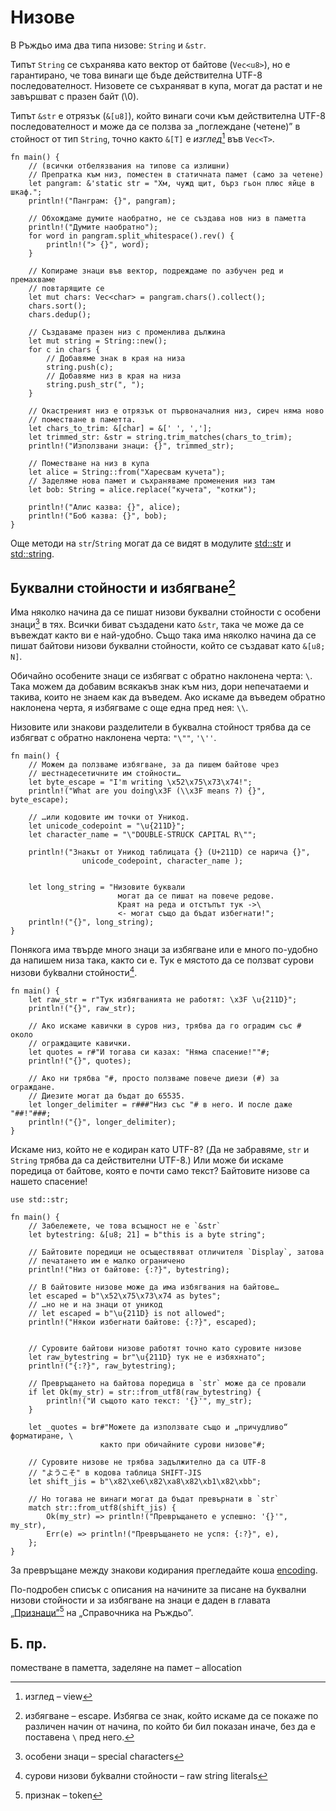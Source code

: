#  Низове

В Ръждьо има два типа низове: `String` и `&str`.

Типът `String` се съхранява като вектор от байтове (`Vec<u8>`), но е
гарантирано, че това винаги ще бъде действителна UTF-8 последователност. Низовете се
съхраняват в купа, могат да растат и не завършват с празен байт (\0).

Типът `&str` е отрязък (`&[u8]`), който винаги сочи към действителна UTF-8
последователност и може да се ползва за „поглеждане (четене)” в стойност от тип
`String`, точно както `&[T]` е _изглед_[^view] във `Vec<T>`.

```rust,editable
fn main() {
    // (всички отбелязвания на типове са излишни)
    // Препратка към низ, поместен в статичната памет (само за четене)
    let pangram: &'static str = "Хм, чужд щит, бърз гьон плюс яйце в шкаф.";
    println!("Панграм: {}", pangram);

    // Обхождаме думите наобратно, не се създава нов низ в паметта
    println!("Думите наобратно");
    for word in pangram.split_whitespace().rev() {
        println!("> {}", word);
    }

    // Копираме знаци във вектор, подреждаме по азбучен ред и премахваме
    // повтарящите се
    let mut chars: Vec<char> = pangram.chars().collect();
    chars.sort();
    chars.dedup();

    // Създаваме празен низ с променлива дължина
    let mut string = String::new();
    for c in chars {
        // Добавяме знак в края на низа
        string.push(c);
        // Добавяме низ в края на низа
        string.push_str(", ");
    }

    // Окастреният низ е отрязък от първоначалния низ, сиреч няма ново
    // поместване в паметта.
    let chars_to_trim: &[char] = &[' ', ','];
    let trimmed_str: &str = string.trim_matches(chars_to_trim);
    println!("Използвани знаци: {}", trimmed_str);

    // Поместване на низ в купа
    let alice = String::from("Харесвам кучета");
    // Заделяме нова памет и съхраняваме променения низ там
    let bob: String = alice.replace("кучета", "котки");

    println!("Алис казва: {}", alice);
    println!("Боб казва: {}", bob);
}
```

Още методи на `str`/`String` могат да се видят в модулите [std::str][str] и
[std::string][string].

## Буквални стойности и избягване[^escape]

Има няколко начина да се пишат низови буквални стойности с особени
знаци[^spec_chars] в тях. Всички биват създадени като `&str`, така че може да
се въвеждат както ви е най-удобно. Също така има няколко начина да се пишат
байтови низови буквални стойности, който се създават като `&[u8; N]`.

Обичайно особените знаци се избягват с обратно наклонена черта: `\`. Така можем
да добавим всякакъв знак към низ, дори непечатаеми и такива, които не знаем как
да въведем. Ако искаме да въведем обратно наклонена черта, я избягваме с още
една пред нея: `\\`.

Низовите или знакови разделители в буквална стойност трябва да се избягват с
обратно наклонена черта: `"\""`, `'\''`.

```rust,editable
fn main() {
    // Можем да ползваме избягване, за да пишем байтове чрез
    // шестнадесетичните им стойности…
    let byte_escape = "I'm writing \x52\x75\x73\x74!";
    println!("What are you doing\x3F (\\x3F means ?) {}", byte_escape);

    // …или кодовите им точки от Уникод.
    let unicode_codepoint = "\u{211D}";
    let character_name = "\"DOUBLE-STRUCK CAPITAL R\"";

    println!("Знакът от Уникод таблицата {} (U+211D) се нарича {}",
                unicode_codepoint, character_name );


    let long_string = "Низовите буквали
                        могат да се пишат на повече редове.
                        Краят на реда и отстъпът тук ->\
                        <- могат също да бъдат избегнати!";
    println!("{}", long_string);
}
```

Понякога има твърде много знаци за избягване или е много по-удобно да напишем низа
така, както си е. Тук е мястото да се ползват сурови низови буkвални
стойности[^raw_str].

```rust, editable
fn main() {
    let raw_str = r"Тук избягванията не работят: \x3F \u{211D}";
    println!("{}", raw_str);

    // Ако искаме кавички в суров низ, трябва да го оградим със # около
    // ограждащите кавички.
    let quotes = r#"И тогава си казах: "Няма спасение!""#;
    println!("{}", quotes);

    // Ако ни трябва "#, просто ползваме повече диези (#) за ограждане.
    // Диезите могат да бъдат до 65535.
    let longer_delimiter = r###"Низ със "# в него. И после даже "##!"###;
    println!("{}", longer_delimiter);
}
```

Искаме низ, който не е кодиран като UTF-8? (Да не забравяме, `str` и `String`
трябва да са действителни UTF-8.) Или може би искаме поредица от байтове, която
е почти само текст? Байтовите низове са нашето спасение!

```rust, editable
use std::str;

fn main() {
    // Забележете, че това всъщност не е `&str`
    let bytestring: &[u8; 21] = b"this is a byte string";

    // Байтовите поредици не осъществяват отличителя `Display`, затова
    // печатането им е малко ограничено
    println!("Низ от байтове: {:?}", bytestring);

    // В байтовите низове може да има избягвания на байтове…
    let escaped = b"\x52\x75\x73\x74 as bytes";
    // …но не и на знаци от уникод
    // let escaped = b"\u{211D} is not allowed";
    println!("Някои избегнати байтове: {:?}", escaped);


    // Суровите байтови низове работят точно като суровите низове
    let raw_bytestring = br"\u{211D} тук не е избяхнато";
    println!("{:?}", raw_bytestring);

    // Превръщането на байтова поредица в `str` може да се провали
    if let Ok(my_str) = str::from_utf8(raw_bytestring) {
        println!("И същото като текст: '{}'", my_str);
    }

    let _quotes = br#"Можете да използвате също и „причудливо“ форматиране, \
                    както при обичайните сурови низове"#;

    // Суровите низове не трябва задължително да са UTF-8
    // "ようこそ" в кодова таблица SHIFT-JIS
    let shift_jis = b"\x82\xe6\x82\xa8\x82\xb1\x82\xbb";

    // Но тогава не винаги могат да бъдат превърнати в `str`
    match str::from_utf8(shift_jis) {
        Ok(my_str) => println!("Превръщането е успешно: '{}'", my_str),
        Err(e) => println!("Превръщането не успя: {:?}", e),
    };
}
```

За превръщане между знакови кодирания прегледайте коша
[encoding][encoding-crate].

По-подробен списък с описания на начините за писане на буквални низови
стойности и за избягване на знаци е даден в главата [„Признаци”][tokens][^token]
на „Справочника на Ръждьо”.


## Б. пр.

[^view]: изглед – view

[^spec_chars]: особени знаци – special characters

[^escape]: избягване – escape. Избягва се знак, който искаме да се покаже по
  различен начин от начина, по който би бил показан иначе, без да е поставена `\`
  пред него.

[^raw_str]: сурови низови буkвални стойности – raw string literals

поместване в паметта, заделяне на памет – allocation

[^pangram]: панграм – Панграмата ((ж. грамат. р.), наричана още панграм (pangram) (м. грамат. р.), от
гръцки: παν γράμμα, pan gramma, „всяка буква“) е изречение, включващо всички
букви (глифи/глифове) от дадена азбука (например българската, английската
латиница или гръцката).

[^token]: признак – token


[str]: https://doc.rust-lang.org/std/str/
[string]: https://doc.rust-lang.org/std/string/
[tokens]: https://doc.rust-lang.org/reference/tokens.html
[encoding-crate]: https://crates.io/crates/encoding
